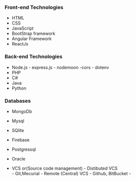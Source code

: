 ### Front-end Technologies



- HTML
- CSS
- JavaScript
- BootStrap framework
- Angular Framework
- ReactJs

###  Back-end Technologies


- Node.js
       - express.js
       - nodemoon
       -cors
       - dotenv
- PHP  
- C#
- Java
- Python



###  Databases

- MongoDb
- Mysql
- SQlite
- Firebase
- Postgressql
- Oracle


- VCS or(Source code management)
      - Distibuted VCS  
            - Git,Mecurial
      - Remote (Central) VCS
            - Github, BitBucket
      - 
